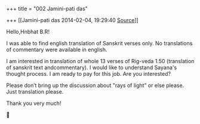 +++
title = "002 Jamini-pati das"

+++
[[Jamini-pati das	2014-02-04, 19:29:40 [Source](https://groups.google.com/g/samskrita/c/tLYBQ26fLuM)]]



Hello,Hnbhat B.R!

  

I was able to find english translation of Sanskrit verses only. No translations of commentary were available in english.

I am interested in translation of whole 13 verses of Rig-veda 1.50 (translation of sanskrit text andcommentary). I would like to understand Sayana's thought process. I am ready to pay for this job. Are you interested?

  

Please don’t bring up the discussion about "rays of light” or else please. Just translation please.

  

Thank you very much!



